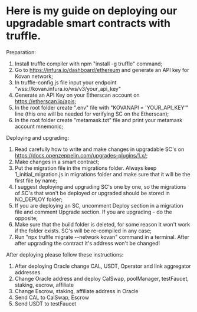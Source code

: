 # Here is my guide on deploying our upgradable smart contracts with truffle.

Preparation:
1. Install truffle compiler with npm "install -g truffle" command;
2. Go to https://infura.io/dashboard/ethereum and generate an API key for Kovan network;
3. In truffle-config.js file input your endpoint "wss://kovan.infura.io/ws/v3/your_api_key"
4. Generate an API Key on your Etherscan account on https://etherscan.io/apis;
5. In the root folder create ".env" file with "KOVANAPI = 'YOUR_API_KEY'" line (this one will be needed for verifying SC on the Etherscan);
6. In the root folder create "metamask.txt" file and print your metamask account mnemonic;

Deploying and upgrading:
1. Read carefully how to write and make changes in upgradable SC's on https://docs.openzeppelin.com/upgrades-plugins/1.x/;
2. Make changes in a smart contract;
3. Put the migration file in the migrations folder. Always keep 1_initial_migration.js in migrations folder and make sure that it will be the first file by name;
4. I suggest deploying and upgrading SC's one by one, so the migrations of SC's that won't be deployed or upgraded should be stored in NO_DEPLOY folder;
5. If you are deploying an SC, uncomment Deploy section in a migration file and comment Upgrade section. If you are upgrading - do the opposite;
6. Make sure that the build folder is deleted, for some reason it won't work if the folder exists. SC's will be re-compiled in any case;
7. Run "npx truffle migrate --network kovan" command in a terminal. After after upgrading the contract it's address won't be changed!

After deploying please follow these instructions:
1. After deploying Oracle change CAL, USDT, Operator and link aggregator addresses
2. Change Oracle address and deploy CalSwap, poolManager, testFaucet, staking, escrow, affiliate
3. Change Escrow, staking, affiliate address in Oracle
4. Send CAL to CalSwap, Escrow
5. Send USDT to testFaucet

